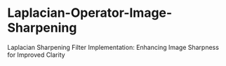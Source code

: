 # Laplacian-Operator-Image-Sharpening
Laplacian Sharpening Filter Implementation: Enhancing Image Sharpness for Improved Clarity
